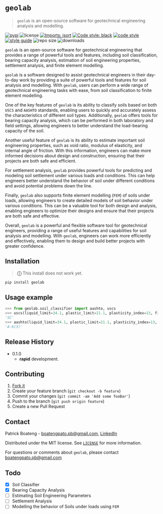 # `geolab`

> `geolab` is an open-source software for geotechnical engineering analysis and modelling.

[![pypi](https://img.shields.io/badge/PyPi-Pato546-blue?style=flat-square&logo=pypi&logoColor=white)](https://pypi.org/user/Pato546/)
![license](https://img.shields.io/pypi/l/geolab?style=flat-square)
[![Imports: isort](https://img.shields.io/badge/%20imports-isort-%231674b1?style=flat-square&labelColor=ef8336)](https://pycqa.github.io/isort/)
[![Code style: black](https://img.shields.io/badge/code%20style-black-000000.svg?style=flat-square)](https://github.com/psf/black)
[![code style](https://img.shields.io/badge/code%20formatter-docformatter-fedcba.svg?style=flat-square)](https://github.com/PyCQA/docformatter)
[![style guide](https://img.shields.io/badge/%20style-google-3666d6.svg?style=flat-square)](https://google.github.io/styleguide/pyguide.html#s3.8-comments-and-docstrings)
![repo size](https://img.shields.io/github/repo-size/patrickboateng/geolab?style=flat-square&labelColor=ef8336)
![downloads](https://img.shields.io/pypi/dm/geolab?style=flat-square)

`geolab` is an open-source software for geotechnical engineering that provides a range of powerful tools and features, including soil classification, bearing capacity analysis, estimation of soil engineering properties, settlement analysis, and finite element modelling.

`geolab` is a software designed to assist geotechnical engineers in their day-to-day work by providing a suite of powerful tools and features for soil analysis and modelling. With `geolab`, users can perform a wide range of geotechnical engineering tasks with ease, from soil classification to finite element modelling.

One of the key features of `geolab` is its ability to classify soils based on both `USCS` and `AASHTO` standards, enabling users to quickly and accurately assess the characteristics of different soil types. Additionally, `geolab` offers tools for bearing capacity analysis, which can be performed in both laboratory and field settings, allowing engineers to better understand the load-bearing capacity of the soil.

Another useful feature of `geolab` is its ability to estimate important soil engineering properties, such as void ratio, modulus of elasticity, and internal angle of friction. With this information, engineers can make more informed decisions about design and construction, ensuring that their projects are both safe and efficient.

For settlement analysis, `geolab` provides powerful tools for predicting and modeling soil settlement under various loads and conditions. This can help engineers better understand the behavior of soil under different conditions and avoid potential problems down the line.

Finally, `geolab` also supports finite element modelling (`FEM`) of soils under loads, allowing engineers to create detailed models of soil behavior under various conditions. This can be a valuable tool for both design and analysis, enabling engineers to optimize their designs and ensure that their projects are both safe and effective.

Overall, `geolab` is a powerful and flexible software tool for geotechnical engineers, providing a range of useful features and capabilities for soil analysis and modelling. With `geolab`, engineers can work more efficiently and effectively, enabling them to design and build better projects with greater confidence.

## Installation

> **&#9432;** This install does not work yet.

```sh
pip install geolab
```

## Usage example

```py
>>> from geolab.soil_classifier import aashto, uscs
>>> uscs(liquid_limit=34.1, plastic_limit=21.1, plasticity_index=13, fines=47.88, sand=37.84, gravels=14.28)
'SC'
>>> aashto(liquid_limit=34.1, plastic_limit=21.1, plasticity_index=13, fines=47.88)
'A-6(3)'

```

<!-- ## Development setup

Describe how to install all development dependencies and how to run an automated test-suite of some kind. Potentially do this for multiple platforms.

```sh
make install
npm test
``` -->

## Release History

- 0.1.0
  - **rapid** development.

## Contributing

1. [Fork it](https://github.com/patrickboateng/geolab/fork)
2. Create your feature branch (`git checkout -b feature`)
3. Commit your changes (`git commit -am 'Add some fooBar'`)
4. Push to the branch (`git push origin feature`)
5. Create a new Pull Request

## Contact

Patrick Boateng - <boatengpato.pb@gmail.com>, [LinkedIn](https://linkedin.com/in/patrickboateng/)

Distributed under the MIT license. See [`LICENSE`](./LICENSE.txt) for more information.

For questions or comments about `geolab`, please contact <boatengpato.pb@gmail.com>

## Todo

- [x] Soil Classifier
- [x] Bearing Capacity Analysis
- [ ] Estimating Soil Engineering Parameters
- [ ] Settlement Analysis
- [ ] Modelling the behavior of Soils under loads using `FEM`
